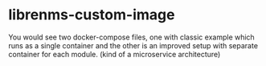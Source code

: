 # librenms-custom-image

You would see two docker-compose files, one with classic example which runs as a single container and the other is an improved setup with separate container for each module. (kind of a microservice architecture)
